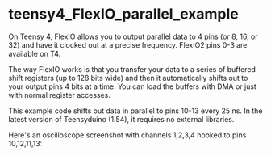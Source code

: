 # teensy4_FlexIO_parallel_example

On Teensy 4, FlexIO allows you to output parallel data to 4 pins (or 8, 16, or 32) and have it clocked out at a precise frequency. FlexIO2 pins 0-3 are available on T4.

The way FlexIO works is that you transfer your data to a series of buffered shift registers (up to 128 bits wide) and then it automatically shifts out to your output pins 4 bits at a time. You can load the buffers with DMA or just with normal register accesses.

This example code shifts out data in parallel to pins 10-13 every 25 ns. In the latest version of Teensyduino (1.54), it requires no external libraries. 

Here's an oscilloscope screenshot with channels 1,2,3,4 hooked to pins 10,12,11,13:
